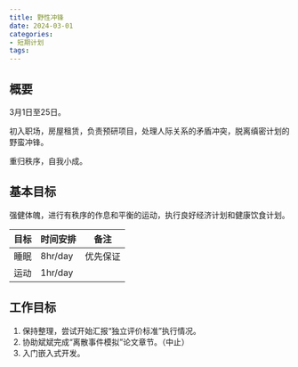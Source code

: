 ```yaml
---
title: 野性冲锋
date: 2024-03-01
categories:
- 短期计划
tags:
---
```


## 概要

3月1日至25日。

初入职场，房屋租赁，负责预研项目，处理人际关系的矛盾冲突，脱离缜密计划的野蛮冲锋。

重归秩序，自我小成。

## 基本目标

强健体魄，进行有秩序的作息和平衡的运动，执行良好经济计划和健康饮食计划。

| 目标 | 时间安排 | 备注 |
| --- | --- | --- |
| 睡眠 | 8hr/day | 优先保证 |
| 运动 | 1hr/day | |

## 工作目标

1. 保持整理，尝试开始汇报“独立评价标准”执行情况。
2. 协助斌斌完成“离散事件模拟”论文章节。（中止）
3. 入门嵌入式开发。
